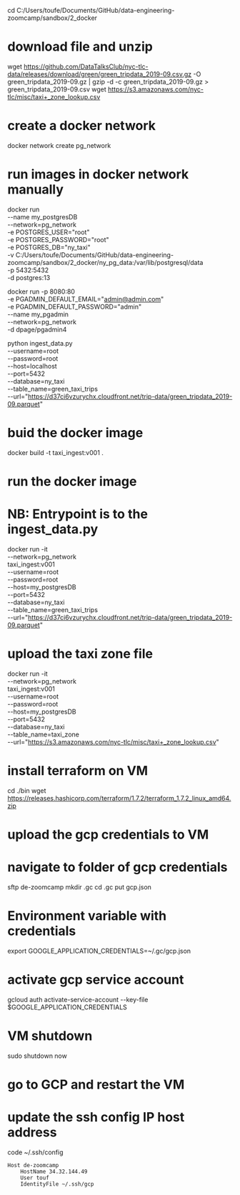cd C:/Users/toufe/Documents/GitHub/data-engineering-zoomcamp/sandbox/2_docker

# download file and unzip 
wget https://github.com/DataTalksClub/nyc-tlc-data/releases/download/green/green_tripdata_2019-09.csv.gz -O green_tripdata_2019-09.gz | gzip -d -c green_tripdata_2019-09.gz > green_tripdata_2019-09.csv
wget https://s3.amazonaws.com/nyc-tlc/misc/taxi+_zone_lookup.csv

# create a docker network
docker network create pg_network

# run images in docker network manually
docker run \
    --name my_postgresDB \
    --network=pg_network \
    -e POSTGRES_USER="root" \
    -e POSTGRES_PASSWORD="root" \
    -e POSTGRES_DB="ny_taxi" \
    -v C:/Users/toufe/Documents/GitHub/data-engineering-zoomcamp/sandbox/2_docker/ny_pg_data:/var/lib/postgresql/data \
    -p 5432:5432 \
    -d postgres:13

docker run -p 8080:80 \
  -e PGADMIN_DEFAULT_EMAIL="admin@admin.com" \
  -e PGADMIN_DEFAULT_PASSWORD="admin" \
  --name my_pgadmin \
  --network=pg_network \
  -d dpage/pgadmin4

python ingest_data.py \
    --username=root \
    --password=root \
    --host=localhost \
    --port=5432 \
    --database=ny_taxi \
    --table_name=green_taxi_trips \
    --url="https://d37ci6vzurychx.cloudfront.net/trip-data/green_tripdata_2019-09.parquet"

# buid the docker image
docker build -t taxi_ingest:v001 .

# run the docker image 
# NB: Entrypoint is to the ingest_data.py
docker run -it \
    --network=pg_network \
    taxi_ingest:v001 \
        --username=root \
        --password=root \
        --host=my_postgresDB \
        --port=5432 \
        --database=ny_taxi \
        --table_name=green_taxi_trips \
        --url="https://d37ci6vzurychx.cloudfront.net/trip-data/green_tripdata_2019-09.parquet"

# upload the taxi zone file
docker run -it \
    --network=pg_network \
    taxi_ingest:v001 \
        --username=root \
        --password=root \
        --host=my_postgresDB \
        --port=5432 \
        --database=ny_taxi \
        --table_name=taxi_zone \
        --url="https://s3.amazonaws.com/nyc-tlc/misc/taxi+_zone_lookup.csv"


# install terraform on VM
cd ./bin
wget https://releases.hashicorp.com/terraform/1.7.2/terraform_1.7.2_linux_amd64.zip

# upload the gcp credentials to VM
# navigate to folder of gcp credentials
sftp de-zoomcamp
mkdir .gc
cd .gc
put gcp.json

# Environment variable with credentials
export GOOGLE_APPLICATION_CREDENTIALS=~/.gc/gcp.json

# activate gcp service account 
gcloud auth activate-service-account --key-file $GOOGLE_APPLICATION_CREDENTIALS

# VM shutdown
sudo shutdown now

# go to GCP and restart the VM
# update the ssh config IP host address
code ~/.ssh/config

```
Host de-zoomcamp
    HostName 34.32.144.49
    User touf
    IdentityFile ~/.ssh/gcp
```
